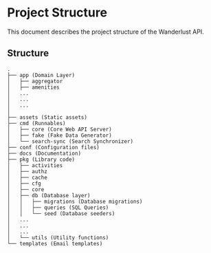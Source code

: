 # Project Structure

This document describes the project structure of the Wanderlust API.

## Structure

```
.
├── app (Domain Layer)
│   ├── aggregator
│   ├── amenities
│   ...
│   ...
│   ...
│
├── assets (Static assets)
├── cmd (Runnables)
│   ├── core (Core Web API Server)
│   ├── fake (Fake Data Generator)
│   └── search-sync (Search Synchronizer)
├── conf (Configuration files)
├── docs (Documentation)
├── pkg (Library code)
│   ├── activities
│   ├── authz
│   ├── cache
│   ├── cfg
│   ├── core
│   ├── db (Database layer)
│   │   ├── migrations (Database migrations)
│   │   ├── queries (SQL Queries)
│   │   └── seed (Database seeders)
│   ...
│   ...
│   ...
│   └── utils (Utility functions)
└── templates (Email templates)
```
